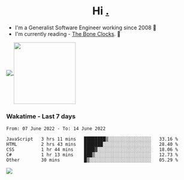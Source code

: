 <h1 align="center">Hi <a href="https://www.hackerrank.com/erasmosaraujo">.</a></h1>
 
- I'm a Generalist Software Engineer working  since 2008 🚀
- I'm currently reading - <a href="https://www.amazon.ca/Bone-Clocks-David-Mitchell/dp/0340921625">The Bone Clocks</a>. 📘
  
<p align="left">
  <a href="https://github.com/anuraghazra/github-readme-stats">
    <img
      align="center"
      src="https://github-readme-stats.vercel.app/api/top-langs/?username=erasmosoares&theme=radical&layout=compact"
    />
  </a>
  <a href="https://github.com/anuraghazra/github-readme-stats">
    <img
      align="center"
      height="165"
      src="https://github-readme-stats.vercel.app/api?username=erasmosoares&theme=radical&count_private=true&show_icons=true&custom_title=Github%20Status&hide=issues"
    />
  </a>
</p>

 ### Wakatime - Last 7 days

<!--START_SECTION:waka-->

```text
From: 07 June 2022 - To: 14 June 2022

JavaScript   3 hrs 11 mins   ████████▒░░░░░░░░░░░░░░░░   33.16 %
HTML         2 hrs 43 mins   ███████░░░░░░░░░░░░░░░░░░   28.40 %
CSS          1 hr 44 mins    ████▓░░░░░░░░░░░░░░░░░░░░   18.06 %
C#           1 hr 13 mins    ███▒░░░░░░░░░░░░░░░░░░░░░   12.73 %
Other        30 mins         █▒░░░░░░░░░░░░░░░░░░░░░░░   05.29 %
```

<!--END_SECTION:waka-->

![](https://komarev.com/ghpvc/?username=erasmosoares&color=brightgreen)
